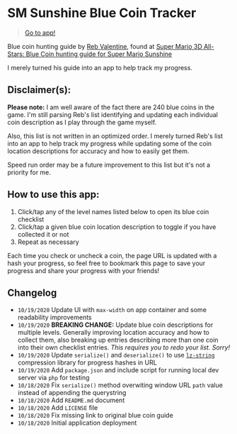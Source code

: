 
# SM Sunshine Blue Coin Tracker

> [Go to app!](https://bmcminn.github.io/sunshine-blue-coin-tracker)

Blue coin hunting guide by [Reb Valentine](https://www.imore.com/author/Reb%20Valentine), found at [Super Mario 3D All-Stars: Blue Coin hunting guide for Super Mario Sunshine](https://www.imore.com/super-mario-3d-all-stars-blue-coin-hunting-guide-super-mario-sunshine)

I merely turned his guide into an app to help track my progress.



## Disclaimer(s):

**Please note:** I am well aware of the fact there are 240 blue coins in the game. I'm still parsing Reb's list identifying and updating each individual coin description as I play through the game myself.

Also, this list is not written in an optimized order. I merely turned Reb's list into an app to help track my progress while updating some of the coin location descriptions for accuracy and how to easily get them.

Speed run order may be a future improvement to this list but it's not a priority for me.



## How to use this app:

1. Click/tap any of the level names listed below to open its blue coin checklist
1. Click/tap a given blue coin location description to toggle if you have collected it or not
1. Repeat as necessary

Each time you check or uncheck a coin, the page URL is updated with a hash your progress, so feel free to bookmark this page to save your progress and share your progress with your friends!



## Changelog

- `10/19/2020` Update UI with `max-width` on app container and some readability improvements
- `10/19/2020` **BREAKING CHANGE:** Update blue coin descriptions for multiple levels. Generally improving location accuracy and how to collect them, also breaking up entries describing more than one coin into their own checklist entries. *This requires you to redo your list. Sorry!*
- `10/19/2020` Update `serialize()` and `deserialize()` to use [`lz-string`](https://github.com/pieroxy/lz-string) compression library for progress hashes in URL
- `10/19/2020` Add `package.json` and include script for running local dev server via `php` for testing
- `10/18/2020` Fix `serialize()` method overwiting window URL `path` value instead of appending the querystring
- `10/18/2020` Add `README.md` document
- `10/18/2020` Add `LICENSE` file
- `10/18/2020` Fix missing link to original blue coin guide
- `10/18/2020` Initial application deployment